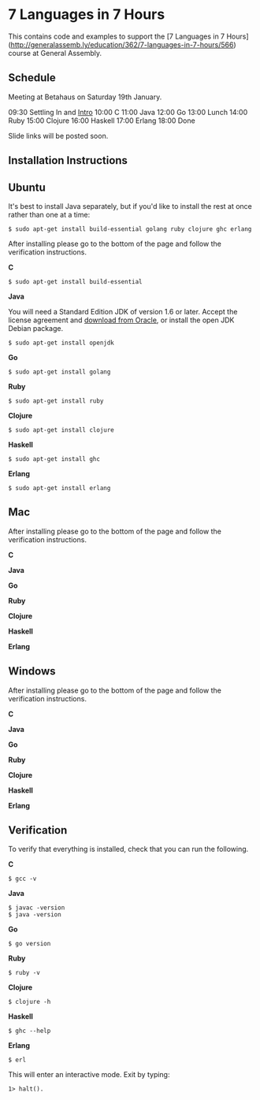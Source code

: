7 Languages in 7 Hours
======================

This contains code and examples to support the [7 Languages in 7 Hours] (http://generalassemb.ly/education/362/7-languages-in-7-hours/566) course at General Assembly.

Schedule
---------

Meeting at Betahaus on Saturday 19th January.

09:30 Settling In and [Intro](https://docs.google.com/presentation/d/1D4DCf-GlhgG8Be1hcC2Y2RsCS8U8pMpI1Jx-IRqE91g/edit)
10:00 C
11:00 Java
12:00 Go
13:00 Lunch
14:00 Ruby
15:00 Clojure
16:00 Haskell
17:00 Erlang
18:00 Done

Slide links will be posted soon.

Installation Instructions
-------------------------

Ubuntu
------

It's best to install Java separately, but if you'd like to install the rest at once rather than one at a time:

    $ sudo apt-get install build-essential golang ruby clojure ghc erlang

After installing please go to the bottom of the page and follow the verification instructions.

__C__

    $ sudo apt-get install build-essential

__Java__

You will need a Standard Edition JDK of version 1.6 or later.
Accept the license agreement and [download from Oracle](http://www.oracle.com/technetwork/java/javase/downloads/jdk7-downloads-1880260.html),
or install the open JDK Debian package.

    $ sudo apt-get install openjdk

__Go__

    $ sudo apt-get install golang

__Ruby__

    $ sudo apt-get install ruby

__Clojure__

    $ sudo apt-get install clojure

__Haskell__

    $ sudo apt-get install ghc

__Erlang__

    $ sudo apt-get install erlang

Mac
------

After installing please go to the bottom of the page and follow the verification instructions.

__C__

__Java__

__Go__

__Ruby__

__Clojure__

__Haskell__

__Erlang__

Windows
-------

After installing please go to the bottom of the page and follow the verification instructions.


__C__

__Java__

__Go__

__Ruby__

__Clojure__

__Haskell__

__Erlang__


Verification
------------

To verify that everything is installed, check that you can run the following.

__C__

    $ gcc -v

__Java__

    $ javac -version
    $ java -version

__Go__

    $ go version

__Ruby__

    $ ruby -v

__Clojure__

    $ clojure -h

__Haskell__

    $ ghc --help


__Erlang__

    $ erl

This will enter an interactive mode.  Exit by typing:

    1> halt().

